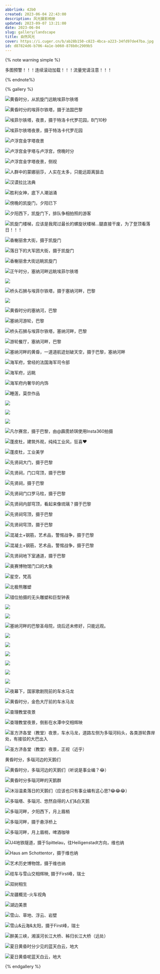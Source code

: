 ```yaml
---
abbrlink: 42b0
created: 2023-06-04 22:43:00
description: 风光摄影相册
updated: 2023-09-07 13:21:00
date: 2023-06-04
slug: gallery/landscape
title: 自然风光
cover: https://i.cuger.cn/b/ab28b150-c823-4bca-a223-34fd97de47ba.jpg
id: d87824d6-b706-4a1e-b060-878b0c2909b5
---
```


{% note warning simple %}

多图预警！！！连续滚动加载！！！流量党请注意！！！

{% endnote%}

{% gallery %}

![黄昏时分，从凯旋门远眺埃菲尔铁塔](https://i.cuger.cn/b/1c45734a-afb2-4390-a0fd-0404837d9c2c.jpg)

![黄昏时分的埃菲尔铁塔，摄于法国巴黎](https://i.cuger.cn/b/b5f2f216-4305-495f-b579-b536bb71ccc7.jpg)

![埃菲尔铁塔，夜景，摄于特洛卡代罗花园，B门10秒](https://i.cuger.cn/b/986da227-59d4-4c3c-b8c9-9d6dc586316f.jpg)

![埃菲尔铁塔夜景，摄于特洛卡代罗花园](https://i.cuger.cn/b/408307f1-63af-40e8-8a53-4c428144d03b.jpg)

![卢浮宫金字塔夜景](https://i.cuger.cn/b/d54f9f95-02c6-48d1-81bd-9d25da9505a6.jpg)

![卢浮宫金字塔与卢浮宫，傍晚时分](https://i.cuger.cn/b/6c9d5bcb-ab91-4127-ad1c-149db6759257.jpg)

![卢浮宫金字塔夜景，侧视](https://i.cuger.cn/b/ff9802d7-f40b-4042-a94a-7c3547f41499.jpg)

![人群中的蒙娜丽莎，人实在太多，只能远距离狙击](https://i.cuger.cn/b/0ec83b23-0aad-425e-aa83-697b9817f112.jpg)

![汉谟拉比法典](https://i.cuger.cn/b/10d531c7-1030-4d52-836b-531e64cddd90.jpg)

![胜利女神，底下人潮汹涌](https://i.cuger.cn/b/54e83cdf-91f9-48aa-b976-aa293e18b2a1.jpg)

![傍晚的凯旋门，夕阳已下](https://i.cuger.cn/b/760524b7-7958-4479-9185-03d996ecfd3e.jpg)

![夕阳西下，凯旋门下，排队争相拍照的游客](https://i.cuger.cn/b/7bdeade9-7362-4433-b58c-6f6650650545.jpg)

![凯旋门楼梯，应该是我爬过最长的螺旋状楼梯…腿直接干废，为了登顶看落日！！！](https://i.cuger.cn/b/238ee867-471d-4bf7-911c-339d3bd5fdc4.jpg)

![香榭丽舍大街，摄于凯旋门](https://i.cuger.cn/b/73fd5f0b-fdf2-45df-9c4b-583a3480bd86.jpg)

![落日下的大军团大街，摄于凯旋门](https://i.cuger.cn/b/c9fddaeb-a696-4a86-a2a7-53cb87fe4795.jpg)

![香榭丽舍大街远眺凯旋门](https://i.cuger.cn/b/c8927502-65b7-4368-a749-b08a7290e233.jpg)

![正午时分，塞纳河畔远眺埃菲尔铁塔](https://i.cuger.cn/b/c310fdcc-0101-4022-8acf-8ea82209fe63.jpg)

![](https://i.cuger.cn/b/42fcafe3-ffa2-4c27-af38-64f1f1a7ca4d.jpg)

![桥头石狮与埃菲尔铁塔，摄于塞纳河畔，巴黎](https://i.cuger.cn/b/50610f3e-918e-4dd7-a8cb-b37e96aebc73.jpg)

![](https://i.cuger.cn/b/02b0585d-5c99-4844-ab59-705b744760ec.jpg)

![黄昏时分的塞纳河，巴黎](https://i.cuger.cn/b/e770dcf8-ac21-485b-b379-9493c19fd3be.jpg)

![塞纳河游轮，巴黎](https://i.cuger.cn/b/cd933c8e-62a8-4875-8eb0-bf6f54461a32.jpg)

![桥头石狮与埃菲尔铁塔，塞纳河畔，巴黎](https://i.cuger.cn/b/fabf9a26-74bb-4083-bc89-b750b21c7187.jpg)

![游轮餐厅，塞纳河畔，巴黎](https://i.cuger.cn/b/81de4fa6-2b1f-4743-8a46-85f59a851114.jpg)

![塞纳河畔的黄昏，一道道航迹划破天空，摄于巴黎，塞纳河畔](https://i.cuger.cn/b/31f3a57c-d7b6-4101-a58e-62616801a973.jpg)

![海军府，曾经的法国海军司令部](https://i.cuger.cn/b/48bb2c13-9654-4f65-ba91-c660a7b1a262.jpg)

![海军府，远眺](https://i.cuger.cn/b/45dbee36-cb49-418e-af39-e816eac66029.jpg)

![海军府内奢华的内饰](https://i.cuger.cn/b/ad3fa8e0-133d-42f0-b4a4-3d3dba2870f4.jpg)

![睡莲，莫奈作品](https://i.cuger.cn/b/70507a2c-97d3-4c81-a935-8ff8104911e8.jpg)

![](https://i.cuger.cn/b/ab456dbc-9767-459a-80e8-08747c478617.jpg)

![](https://i.cuger.cn/b/d221cbca-9aab-4859-91ff-637305e08667.jpg)

![](https://i.cuger.cn/b/11045ef0-c3c8-4381-b14b-a4c9a98a8096.jpg)

![凡尔赛宫，摄于巴黎，由@霹雳娇琪使用Insta360拍摄](https://i.cuger.cn/b/2261efaa-ac2b-4fbe-8172-6d10cd8c619c.jpg)

![蓬皮杜，建筑外观，纯纯工业风，狂喜❤](https://i.cuger.cn/b/4298b196-2cce-4704-ac0b-5aa6fbdca367.jpg)

![蓬皮杜，工业美学](https://i.cuger.cn/b/f777b7ad-c805-4b51-a3aa-3c49b523c338.jpg)

![先贤祠大门，摄于巴黎](https://i.cuger.cn/b/b64e3a2a-017c-4917-911e-090690fc55da.jpg)

![先贤祠，门口穹顶，摄于巴黎](https://i.cuger.cn/b/e509a2cf-96d6-4ff5-9a53-995023f05f8b.jpg)

![先贤祠，摄于巴黎](https://i.cuger.cn/b/94630108-bc43-4a37-b9bd-d9c578fbeb00.jpg)

![先贤祠门口罗马柱，摄于巴黎](https://i.cuger.cn/b/309074ed-911b-4383-b719-2f0ef819505c.jpg)

![先贤祠内部穹顶，看起来像琉璃？摄于巴黎](https://i.cuger.cn/b/ed7a5d59-192f-43ad-9d3f-397ec0c592a5.jpg)

![先贤祠穹顶，摄于巴黎](https://i.cuger.cn/b/86511396-4b94-4cfc-8b98-b3ce45c6b257.jpg)

![先贤祠穹顶，摄于巴黎](https://i.cuger.cn/b/2e8de49c-6529-4ff3-84fc-ce8fd17b69f3.jpg)

![混凝土+钢筋，艺术品，警惕战争，摄于巴黎](https://i.cuger.cn/b/58b19fdb-872b-423a-b020-49d950152ce2.jpg)

![混凝土+钢筋，艺术品，警惕战争，摄于巴黎](https://i.cuger.cn/b/4ac71e39-6811-46fd-b872-63f39d598394.jpg)

![先贤祠地下室通道，摄于巴黎](https://i.cuger.cn/b/020a4072-241c-471a-a6f9-6aedb4721e59.jpg)

![奥赛博物馆门口的大象](https://i.cuger.cn/b/e032b4b3-d2af-4675-ab32-2532b10564dd.jpg)

![星空，梵高](https://i.cuger.cn/b/f31e8be9-7b03-41b2-9206-a25a3e7b1bc2.jpg)

![北极熊雕塑](https://i.cuger.cn/b/1fb89fd6-f7af-4457-bc3b-ca66bbe8b05f.jpg)

![错位拍摄的无头雕塑和巨型钟表](https://i.cuger.cn/b/da0632c7-16cd-466a-b637-beed8b070443.jpg)

![](https://i.cuger.cn/b/0d742fde-28e0-4537-81eb-668c4230177b.jpg)

![](https://i.cuger.cn/b/79c0d74b-7f83-4e81-9864-66da2ee2fd90.jpg)

![塞纳河畔的巴黎圣母院，烧后还未修好，只能远观。](https://i.cuger.cn/b/2b941506-92c2-471b-be4e-407423f1b6ff.jpg)

![](https://i.cuger.cn/b/dc266a24-99db-48a3-864c-68e11e1cb339.jpg)

![](https://i.cuger.cn/b/1ca1279e-9648-4938-8099-c8395bb9f716.jpg)

![](https://i.cuger.cn/b/b16001c9-a3e9-4e00-a4e8-dc110140f5ad.jpg)

![](https://i.cuger.cn/b/3f696f2f-22b0-4f7f-bb08-98649a3beed0.jpg)

![](https://i.cuger.cn/b/31d1cb0d-2649-46b4-aec1-af5733d98f3b.jpg)

![](https://i.cuger.cn/b/66e82bdc-3b3f-4758-88e5-d86f6a634c40.jpg)

![夜幕下，国家歌剧院前的车水马龙](https://i.cuger.cn/b/70a623e7-9621-4fe2-af3c-069ede6c651e.jpg)

![黄昏时分，金色大厅前的车水马龙](https://i.cuger.cn/b/63985a23-ce70-46a0-9893-c245b9b1d4b7.jpg)

![查理教堂夜景](https://i.cuger.cn/b/c59dd4c5-3840-48d8-ad7f-0c29e33f13ae.jpg)

![查理教堂夜景，倒影在水潭中交相辉映](https://i.cuger.cn/b/67f6ebc4-5f4f-477b-8076-5ca7e92082b1.jpg)

![圣方济各堂（教堂）夜景，车水马龙，道路左侧为多瑙河码头，各类游轮靠岸处，有接驳的大巴出入](https://i.cuger.cn/b/c48a35ab-520b-4a27-8cff-14726d6fa4bc.jpg)

![圣方济各堂（教堂）夜景，正视（近乎）](https://i.cuger.cn/b/ac8a87b6-29ac-424e-a767-cd3814310532.jpg)

黄昏时分，多瑙河边的天鹅们

![黄昏时分，多瑙河边的天鹅们（听说是事业编？😂）](https://i.cuger.cn/b/29cf53a3-6aff-45bb-a80c-b056db9ab72f.jpg)

![黄昏时分多瑙河畔的天鹅群](https://i.cuger.cn/b/7357180d-1b94-4775-9ac6-6ac3037d105c.jpg)

![沐浴温柔落日的天鹅们（应该也只有事业编有这心思?😂😂😂）](https://i.cuger.cn/b/9cc40b58-8b31-4cc4-9973-6a98b3609340.jpg)

![多瑙塔、多瑙河、悠然自得的人们&白天鹅](https://i.cuger.cn/b/a383cec8-faaa-4b6c-b66f-84c502158b77.jpg)

![多瑙河畔，夕阳西下，月上眉梢](https://i.cuger.cn/b/63da67a9-c9dc-48cd-afcd-79a81cb63727.jpg)

![多瑙河畔，摄于悬浮桥上](https://i.cuger.cn/b/3685b6a2-34da-49b3-8dd3-5b69dd63c528.jpg)

![多瑙河畔，月上眉梢，啤酒咖啡](https://i.cuger.cn/b/84eb589a-4613-41b9-a697-30dd4005369e.jpg)

![U4地铁隧道，摄于Spittelau，往Heiligenstadt方向，维也纳](https://i.cuger.cn/b/6d9dbb95-2d54-4b2c-9105-17f238f4e115.jpg)

![Haus am Schottentor，摄于维也纳](https://i.cuger.cn/b/4e151032-33cb-41fb-9c2a-d6d48dba362c.jpg)

![艺术历史博物馆，摄于维也纳](https://i.cuger.cn/b/d2263ef7-e971-47d4-93fd-cc8f431be884.jpg)

![缆车与雪山交相辉映, 摄于First峰，瑞士](https://i.cuger.cn/b/071eb79b-55a5-49b9-acf8-7d1c21a7ef02.jpg)

![双树相生](https://i.cuger.cn/b/1679597396408-IMG_2044.jpg)

![龙疆概览-火车视角](https://i.cuger.cn/b/1679597375631-IMG_2004.jpg)

![湖边美景](https://i.cuger.cn/b/1679597184347-IMG_20221008_182543.jpg)

![雪山、草地、浮云、岩壁](https://i.cuger.cn/b/1679597609714-20221009133927_IMG_3376.jpg)

![雪山&云海&太阳，摄于First峰，瑞士](https://i.cuger.cn/b/1679597864717-IMG_20221009_112559.jpg)

![醉美三峡，湘溪河长江大桥、秭归长江大桥（远处）](https://i.cuger.cn/b/fb82e678-542c-4ed3-a9aa-deb106f7dc39.jpg)

![夏日黄昏时分少见的蓝天白云，地大](https://i.cuger.cn/b/c088b9da-34f6-4ef2-a5d0-f97cec837dc7.jpg)

![夏日黄昏呢蓝天白云，地大](https://i.cuger.cn/b/9ce01edb-cbb2-4c9c-adc3-727cd2353697.jpg)

{% endgallery %}
